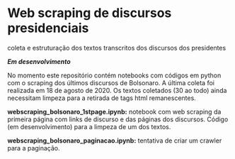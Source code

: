 # Web scraping de discursos presidenciais
coleta e estruturação dos textos transcritos dos discursos dos presidentes

***Em desenvolvimento***

No momento este repositório contém notebooks com códigos em python com o scraping dos últimos discursos de Bolsonaro. A última coleta foi realizada em 18 de agosto de 2020. Os textos coletados (30 ao todo) ainda necessitam limpeza para a retirada de tags html remanescentes. 

**webscraping_bolsonaro_1stpage.ipynb:** notebook com web scraping da primeira página com links de discurso e das páginas dos discursos. Código (em desenvolvimento) para a limpeza de um dos textos.

**webscraping_bolsonaro_paginacao.ipynb:** tentativa de criar um crawler para a paginação. 
